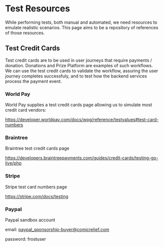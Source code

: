 # Test Resources

While performing tests, both manual and automated, we need resources to emulate realistic scenarios. This page aims to be a repository of references of those resources.

## Test Credit Cards

Test credit cards are to be used in user journeys that require payments / donation. Donations and Prize Platform are examples of such workflows. We can use the test credit cards to validate the workflow, assuring the user journey completes successfuly, and to test how the backend services process the payment event.

### World Pay

World Pay supplies a test credit cards page allowing us to simulate most credit card vendors:

https://developer.worldpay.com/docs/wpg/reference/testvalues#test-card-numbers

### Braintree

Braintree test credit cards page 

https://developers.braintreepayments.com/guides/credit-cards/testing-go-live/php

### Stripe

Stripe test card numbers page

https://stripe.com/docs/testing

### Paypal

Paypal sandbox account 

email: paypal_sponsorship-buyer@comicrelief.com

password: frostuser
